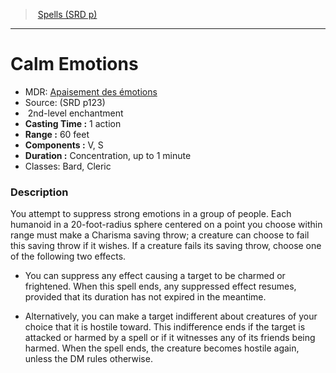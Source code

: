 ﻿---
!SpellVO
Level: 2
Type: enchantment
CastingTime: 1 action
Range: 60 feet
Components: V, S
Duration: Concentration, up to 1 minute
Classes: Bard, Cleric
Id: spells_vo.md#calm-emotions
ParentLink: spells_vo.md#spells-srd-p
Name: Calm Emotions
ParentName: Spells (SRD p)
NameLevel: 1
AltName: '[Apaisement des émotions](hd_spells_apaisement_des_emotions.md)'
Source: (SRD p123)
Attributes: {}
---
> [Spells (SRD p)](srd_spells.md)

---

# Calm Emotions

- MDR: [Apaisement des émotions](hd_spells_apaisement_des_emotions.md)
- Source: (SRD p123)
-  2nd-level enchantment
- **Casting Time :** 1 action
- **Range :** 60 feet
- **Components :** V, S
- **Duration :** Concentration, up to 1 minute
- Classes: Bard, Cleric

### Description

You attempt to suppress strong emotions in a group of people. Each humanoid in a 20-foot-radius sphere centered on a point you choose within range must make a Charisma saving throw; a creature can choose to fail this saving throw if it wishes. If a creature fails its saving throw, choose one of the following two effects.

* You can suppress any effect causing a target to be charmed or frightened. When this spell ends, any suppressed effect resumes, provided that its duration has not expired in the meantime.

* Alternatively, you can make a target indifferent about creatures of your choice that it is hostile toward. This indifference ends if the target is attacked or harmed by a spell or if it witnesses any of its friends being harmed. When the spell ends, the creature becomes hostile again, unless the DM rules otherwise.

